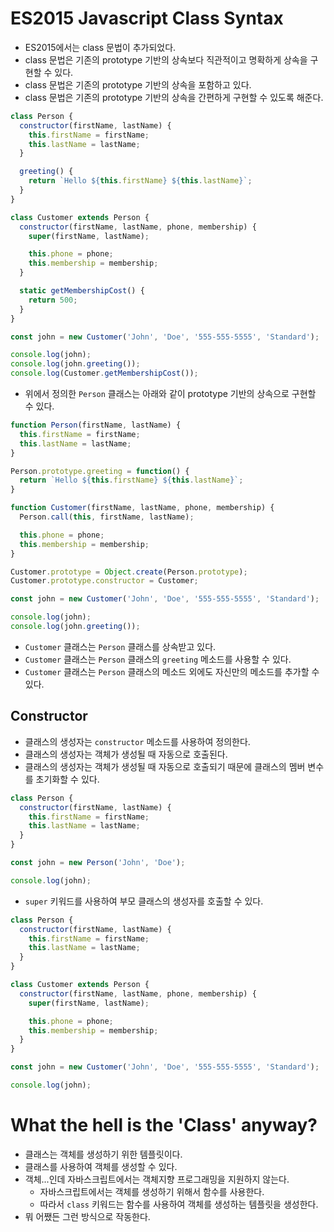 # ES2015 Javascript Class Syntax
- ES2015에서는 class 문법이 추가되었다.
- class 문법은 기존의 prototype 기반의 상속보다 직관적이고 명확하게 상속을 구현할 수 있다.
- class 문법은 기존의 prototype 기반의 상속을 포함하고 있다.
- class 문법은 기존의 prototype 기반의 상속을 간편하게 구현할 수 있도록 해준다.

```javascript
class Person {
  constructor(firstName, lastName) {
    this.firstName = firstName;
    this.lastName = lastName;
  }

  greeting() {
    return `Hello ${this.firstName} ${this.lastName}`;
  }
}

class Customer extends Person {
  constructor(firstName, lastName, phone, membership) {
    super(firstName, lastName);

    this.phone = phone;
    this.membership = membership;
  }

  static getMembershipCost() {
    return 500;
  }
}

const john = new Customer('John', 'Doe', '555-555-5555', 'Standard');

console.log(john);
console.log(john.greeting());
console.log(Customer.getMembershipCost());
```

- 위에서 정의한 `Person` 클래스는 아래와 같이 prototype 기반의 상속으로 구현할 수 있다.

```javascript
function Person(firstName, lastName) {
  this.firstName = firstName;
  this.lastName = lastName;
}

Person.prototype.greeting = function() {
  return `Hello ${this.firstName} ${this.lastName}`;
}

function Customer(firstName, lastName, phone, membership) {
  Person.call(this, firstName, lastName);

  this.phone = phone;
  this.membership = membership;
}

Customer.prototype = Object.create(Person.prototype);
Customer.prototype.constructor = Customer;

const john = new Customer('John', 'Doe', '555-555-5555', 'Standard');

console.log(john);
console.log(john.greeting());
```

- `Customer` 클래스는 `Person` 클래스를 상속받고 있다.
- `Customer` 클래스는 `Person` 클래스의 `greeting` 메소드를 사용할 수 있다.
- `Customer` 클래스는 `Person` 클래스의 메소드 외에도 자신만의 메소드를 추가할 수 있다.

## Constructor
- 클래스의 생성자는 `constructor` 메소드를 사용하여 정의한다.
- 클래스의 생성자는 객체가 생성될 때 자동으로 호출된다.
- 클래스의 생성자는 객체가 생성될 때 자동으로 호출되기 때문에 클래스의 멤버 변수를 초기화할 수 있다.

```javascript
class Person {
  constructor(firstName, lastName) {
    this.firstName = firstName;
    this.lastName = lastName;
  }
}

const john = new Person('John', 'Doe');

console.log(john);
```

- `super` 키워드를 사용하여 부모 클래스의 생성자를 호출할 수 있다.
  
```javascript
class Person {
  constructor(firstName, lastName) {
    this.firstName = firstName;
    this.lastName = lastName;
  }
}

class Customer extends Person {
  constructor(firstName, lastName, phone, membership) {
    super(firstName, lastName);

    this.phone = phone;
    this.membership = membership;
  }
}

const john = new Customer('John', 'Doe', '555-555-5555', 'Standard');

console.log(john);
```

# What the hell is the 'Class' anyway?
- 클래스는 객체를 생성하기 위한 템플릿이다.
- 클래스를 사용하여 객체를 생성할 수 있다.
- 객체...인데 자바스크립트에서는 객체지향 프로그래밍을 지원하지 않는다.
  - 자바스크립트에서는 객체를 생성하기 위해서 함수를 사용한다.  
  - 따라서 `class` 키워드는 함수를 사용하여 객체를 생성하는 템플릿을 생성한다.
- 뭐 어쨌든 그런 방식으로 작동한다.



